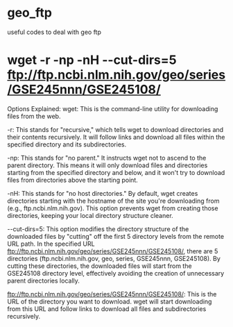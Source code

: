 # geo_ftp
useful codes to deal with geo ftp



# wget -r -np -nH --cut-dirs=5 ftp://ftp.ncbi.nlm.nih.gov/geo/series/GSE245nnn/GSE245108/
Options Explained:
wget: This is the command-line utility for downloading files from the web.

-r: This stands for "recursive," which tells wget to download directories and their contents recursively. It will follow links and download all files within the specified directory and its subdirectories.

-np: This stands for "no parent." It instructs wget not to ascend to the parent directory. This means it will only download files and directories starting from the specified directory and below, and it won't try to download files from directories above the starting point.

-nH: This stands for "no host directories." By default, wget creates directories starting with the hostname of the site you're downloading from (e.g., ftp.ncbi.nlm.nih.gov). This option prevents wget from creating those directories, keeping your local directory structure cleaner.

--cut-dirs=5: This option modifies the directory structure of the downloaded files by "cutting" off the first 5 directory levels from the remote URL path. In the specified URL ftp://ftp.ncbi.nlm.nih.gov/geo/series/GSE245nnn/GSE245108/, there are 5 directories (ftp.ncbi.nlm.nih.gov, geo, series, GSE245nnn, GSE245108). By cutting these directories, the downloaded files will start from the GSE245108 directory level, effectively avoiding the creation of unnecessary parent directories locally.

ftp://ftp.ncbi.nlm.nih.gov/geo/series/GSE245nnn/GSE245108/: This is the URL of the directory you want to download. wget will start downloading from this URL and follow links to download all files and subdirectories recursively.
